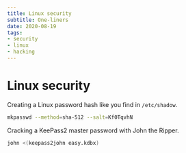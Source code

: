 ```yaml
---
title: Linux security
subtitle: One-liners
date: 2020-08-19
tags:
- security
- linux
- hacking
---
```


# Linux security

Creating a Linux password hash like you find in `/etc/shadow`.
```bash
mkpasswd --method=sha-512 --salt=Kf0TqvhN
```

Cracking a KeePass2 master password with John the Ripper.
```bash
john <(keepass2john easy.kdbx)
```
